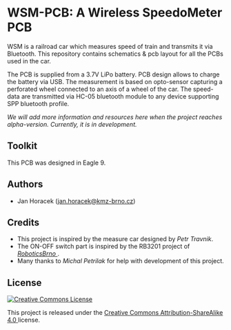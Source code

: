 # WSM-PCB: A Wireless SpeedoMeter PCB

WSM is a railroad car which measures speed of train and transmits it via
Bluetooth. This repository contains schematics & pcb layout for all the PCBs
used in the car.

The PCB is supplied from a 3.7V LiPo battery. PCB design allows to charge the
battery via USB. The measurement is based on opto-sensor capturing a
perforated wheel connected to an axis of a wheel of the car. The speed-data are
transmitted via HC-05 bluetooth module to any device supporting SPP bluetooth
profile.

*We will add more information and resources here when the project reaches
alpha-version. Currently, it is in development.*

## Toolkit

This PCB was designed in Eagle 9.

## Authors

 * Jan Horacek ([jan.horacek@kmz-brno.cz](mailto:jan.horacek@kmz-brno.cz))

## Credits

 * This project is inspired by the measure car designed by *Petr Travnik*.
 * The ON-OFF switch part is inspired by the RB3201 project of *[RoboticsBrno
   ](https://github.com/RoboticsBrno)*.
 * Many thanks to *Michal Petrilak* for help with development of this project.

## License

<a rel="license" href="https://creativecommons.org/licenses/by-sa/4.0"><img
alt="Creative Commons License" style="border-width:0"
src="https://licensebuttons.net/l/by-sa/4.0/88x31.png" /></a>

This project is released under the [Creative Commons Attribution-ShareAlike 4.0
](https://creativecommons.org/licenses/by-sa/4.0) license.
